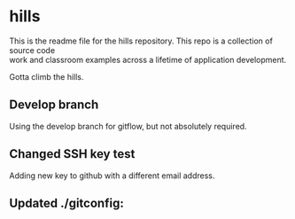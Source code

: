# hills

This is the readme file for the hills repository. This repo is a collection of source code  
work and classroom examples across a lifetime of application development.

Gotta climb the hills.

## Develop branch

Using the develop branch for gitflow, but not absolutely required.

## Changed SSH key test

Adding new key to github with a different email address.

## Updated ./gitconfig:


